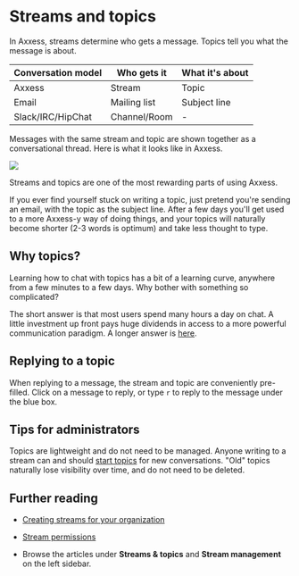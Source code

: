 # Streams and topics

In Axxess, streams determine who gets a message. Topics tell you what the
message is about.

| Conversation model | Who gets it | What it's about
|---|---|---
| Axxess | Stream | Topic
| Email | Mailing list | Subject line
| Slack/IRC/HipChat | Channel/Room | -

Messages with the same stream and topic are shown together as a
conversational thread. Here is what it looks like in Axxess.

![](/static/images/help/streams-and-topics.png)

Streams and topics are one of the most rewarding parts of using Axxess.

If you ever find yourself stuck on writing a topic, just pretend you're
sending an email, with the topic as the subject line. After a few days
you'll get used to a more Axxess-y way of doing things, and your topics will
naturally become shorter (2-3 words is optimum) and take less thought to type.

## Why topics?

Learning how to chat with topics has a bit of a learning curve, anywhere
from a few minutes to a few days. Why bother with something so
complicated?

The short answer is that most users spend many hours a day on chat. A little
investment up front pays huge dividends in access to a more powerful
communication paradigm.
A longer answer is [here](https://zulipchat.com/why-zulip).

## Replying to a topic

When replying to a message, the stream and topic are conveniently
pre-filled. Click on a message to reply, or type `r` to reply to the message
under the blue box.

## Tips for administrators

Topics are lightweight and do not need to be managed. Anyone writing to a
stream can and should [start topics](/help/start-a-new-topic) for new
conversations. "Old" topics naturally lose visibility over time, and do not
need to be deleted.

## Further reading

* [Creating streams for your organization](/help/getting-your-organization-started-with-zulip#create-streams)

* [Stream permissions](/help/stream-permissions)

* Browse the articles under **Streams & topics** and
  **Stream management** on the left sidebar.
